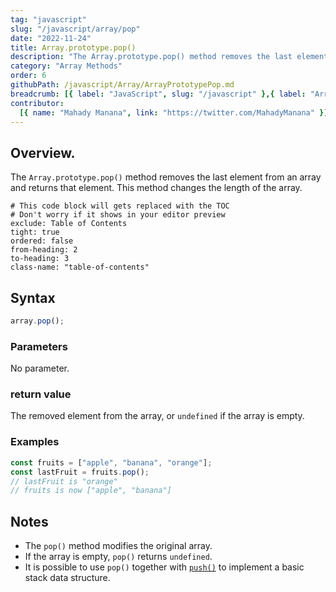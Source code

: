 ```yaml
---
tag: "javascript"
slug: "/javascript/array/pop"
date: "2022-11-24"
title: Array.prototype.pop()
description: "The Array.prototype.pop() method removes the last element from an array and returns that element."
category: "Array Methods"
order: 6
githubPath: /javascript/Array/ArrayPrototypePop.md
breadcrumb: [{ label: "JavaScript", slug: "/javascript" },{ label: "Array Methods", slug: "/javascript/array" }]
contributor:
  [{ name: "Mahady Manana", link: "https://twitter.com/MahadyManana" }]
---
```


## Overview.

The `Array.prototype.pop()` method removes the last element from an array and returns that element. This method changes the length of the array.


```toc
# This code block will gets replaced with the TOC
# Don't worry if it shows in your editor preview
exclude: Table of Contents
tight: true
ordered: false
from-heading: 2
to-heading: 3
class-name: "table-of-contents"
```


## Syntax

```javascript
array.pop();
```

### Parameters

No parameter.

### return value

The removed element from the array, or `undefined` if the array is empty.

### Examples

```javascript
const fruits = ["apple", "banana", "orange"];
const lastFruit = fruits.pop();
// lastFruit is "orange"
// fruits is now ["apple", "banana"]
```

## Notes

- The `pop()` method modifies the original array.
- If the array is empty, `pop()` returns `undefined`.
- It is possible to use `pop()` together with [`push()`](/javascript/array/push) to implement a basic stack data structure.

